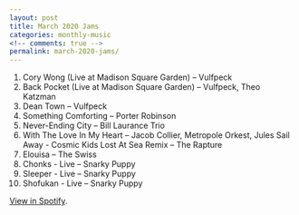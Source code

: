 ```yaml
---
layout: post
title: March 2020 Jams
categories: monthly-music
<!-- comments: true -->
permalink: march-2020-jams/
---
```


1. Cory Wong (Live at Madison Square Garden) – Vulfpeck
2. Back Pocket (Live at Madison Square Garden) – Vulfpeck, Theo Katzman
3. Dean Town – Vulfpeck
4. Something Comforting – Porter Robinson
5. Never-Ending City – Bill Laurance Trio
6. With The Love In My Heart – Jacob Collier, Metropole Orkest, Jules  Sail Away - Cosmic Kids Lost At Sea Remix – The Rapture
7. Elouisa – The Swiss
8. Chonks - Live – Snarky Puppy
9. Sleeper - Live – Snarky Puppy
10. Shofukan - Live – Snarky Puppy

[View in Spotify][spotify].  

[spotify]: https://open.spotify.com/playlist/7m5OM7NQIes253iW8DD7k2?si=D-yvo8CGTmOFcTTUEXFHkA
